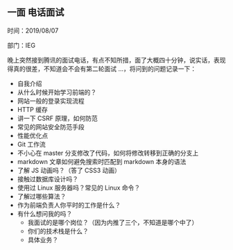 ## 一面 电话面试

时间：2019/08/07

部门：IEG

晚上突然接到腾讯的面试电话，有点不知所措，面了大概四十分钟，说实话，表现得真的很差，不知道会不会有第二轮面试 ...，将问到的问题记录一下：

- 自我介绍
- 从什么时候开始学习前端的？
- 网站一般的登录实现流程
- HTTP 缓存
- 讲一下 CSRF 原理，如何防范
- 常见的网站安全防范手段
- 性能优化点
- Git 工作流
- 不小心在 master 分支修改了代码，如何将修改转移到正确的分支上
- markdown 文章如何避免搜索时匹配到 markdown 本身的语法
- 了解 JS 动画吗？（答了 CSS3 动画）
- 接触过数据库设计吗？
- 使用过 Linux 服务器吗？常见的 Linux 命令？
- 了解过哪些算法？
- 作为前端负责人你平时的工作是什么？
- 有什么想问我的吗？
  - 我面试的是哪个岗位？（因为内推了三个，不知道是哪个中了）
  - 你们的技术栈是什么？
  - 具体业务？